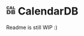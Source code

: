 # <img src="./static/favicon.png" title="logo" width=25 style="border-radius: 5px;" /> CalendarDB

Readme is still WIP :)